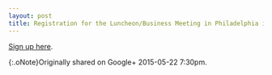```yaml
---
layout: post
title: Registration for the Luncheon/Business Meeting in Philadelphia is now open!
---
```


[Sign up here](http://chapters.aallnet.org/westpac/eventRegistration.asp).

{:.oNote}Originally shared on Google+ 2015-05-22 7:30pm.

